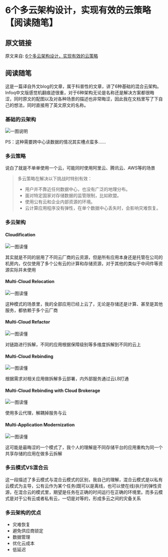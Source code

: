 <!--
 * @Descripttion: 
 * @version: 
 * @Author: cm.d
 * @Date: 2021-10-16 10:19:57
 * @LastEditors: cm.d
 * @LastEditTime: 2021-10-21 17:17:40
-->

# 6个多云架构设计，实现有效的云策略【阅读随笔】

## 原文链接

原文来自: [6个多云架构设计，实现有效的云策略](https://www.infoq.cn/article/35DiBYv4RXEBtwUIsIyE)

## 阅读随笔

这是一篇译自外文blog的文章，属于科普性的文章，讲了6种基础的混合云架构。Infoq中文版感觉机翻痕迹很重，对于6种架构无论是名称还是解决方案都很晦涩，同时原文的配图以及对各种场景的描述也非常晦涩，因此我在文档里写了下自己的想法，同时直接用了英文原文的名称。

### 基础的云架构

![一图说明](https://static001.geekbang.org/infoq/07/07246ac57416e287f2e0717828392f26.jpeg)

PS：这种需要跨中心读数据的情况其实槽点蛮多......

### 多云策略

说白了就是不单单使用一个云，可能同时使用阿里云、腾讯云、AWS等的场景

> 多云策略在解决以下挑战时特别有效：
>
> + 用户并不靠近任何数据中心，也没有广泛的地理分布。
> + 面对特定国家对存储数据的监管限制，比如欧盟。
> + 使用公有云和企业内部资源的环境。
> + 云计算应用程序没有弹性，在单个数据中心丢失时，会影响灾难恢复。

### 多云架构

#### Cloudification

![一图读懂](https://static001.geekbang.org/infoq/63/63eb4d163e583ce82558f3412345c31c.jpeg)

其实就是不同的层用了不同云厂商的云资源，但是所有应用本身还是托管在公司的机房内，仅仅使用了多个公有云的计算和存储资源，对于其他的类似于中间件等资源实际并未使用

#### Multi-Cloud Relocation

![一图读懂](https://static001.geekbang.org/infoq/ad/ad54b705b65207d06abcdbcbe07e0dbc.jpeg)

这种模式的场景里，我的全部应用已经上云了，无论是存储还是计算、甚至是其他服务，都依赖于多个云厂商

#### Multi-Cloud Refactor

![一图读懂](https://static001.geekbang.org/infoq/d1/d1fdbf6befc22f77e650c9c2d58c51c8.jpeg)

对链路进行拆解，不同的应用根据保障级别等多维度拆解到不同的云上

#### Multi-Cloud Rebinding

![一图读懂](https://static001.geekbang.org/infoq/39/39b0e67a3c53341225a7e6a380682790.jpeg)

根据需求对相关应用做拆解多云部署，内外部服务通过云LB打通

#### Multi-Cloud Rebinding with Cloud Brokerage

![一图读懂](https://static001.geekbang.org/infoq/11/113eb82c130055f90d9131d3b4509e93.jpeg)

使用多云代理，解耦掉服务与云

#### Multi-Application Modernization

![一图读懂](https://static001.geekbang.org/infoq/c2/c204b132404a73aac914528821a44383.jpeg)

这可能是最晦涩的一个模式了，我个人的理解是不同存储平台的应用重构为同一个共享存储的应用在做多云拆解

### 多云模式VS混合云

这一段描述了多云模式与混合云模式的区别，我自己的理解，混合云模式是以私有云模式为主导，公有云作为某个任务(既可以是离线，也可以使在线)执行的弹性资源，在混合云的模式里，期望是任务在正确的时间运行在正确的环境里。而多云模式是对于公有云或者私有云，一切是对等的，形成多云之间的灾备关系

### 多云架构的优点

+ 灾难恢复
+ 避免供应商锁定
+ 数据管理
+ 优化云成本
+ 低延迟
  